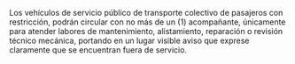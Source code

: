 Los vehículos de servicio público de transporte colectivo de pasajeros con restricción, podrán circular con no más de un (1) acompañante, únicamente para atender labores de mantenimiento, alistamiento, reparación o revisión técnico mecánica, portando en un lugar visible aviso que exprese claramente que se encuentran fuera de servicio.
